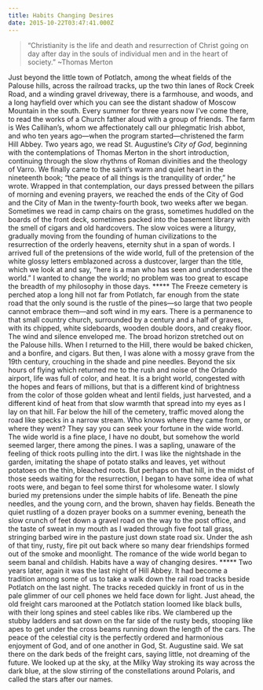 ```yaml
---
title: Habits Changing Desires
date: 2015-10-22T03:47:41.000Z
---
```

> “Christianity is the life and death and resurrection of Christ going on day after day in the souls of individual men and in the heart of society.” ~Thomas Merton

Just beyond the little town of Potlatch, among the wheat fields of the Palouse hills, across the railroad tracks, up the two thin lanes of Rock Creek Road, and a winding gravel driveway, there is a farmhouse, and woods, and a long hayfield over which you can see the distant shadow of Moscow Mountain in the south. Every summer for three years now I’ve come there, to read the works of a Church father aloud with a group of friends. The farm is Wes Callihan’s, whom we affectionately call our phlegmatic Irish abbot, and who ten years ago—when the program started—christened the farm Hill Abbey. Two years ago, we read St. Augustine’s _City of God_, beginning with the contemplations of Thomas Merton in the short introduction, continuing through the slow rhythms of Roman divinities and the theology of Varro. We finally came to the saint’s warm and quiet heart in the nineteenth book; “the peace of all things is the tranquility of order,” he wrote. Wrapped in that contemplation, our days pressed between the pillars of morning and evening prayers, we reached the ends of the City of God and the City of Man in the twenty-fourth book, two weeks after we began. Sometimes we read in camp chairs on the grass, sometimes huddled on the boards of the front deck, sometimes packed into the basement library with the smell of cigars and old hardcovers. The slow voices were a liturgy, gradually moving from the founding of human civilizations to the resurrection of the orderly heavens, eternity shut in a span of words. I arrived full of the pretensions of the wide world, full of the pretension of the white glossy letters emblazoned across a dustcover, larger than the title, which we look at and say, “here is a man who has seen and understood the world.” I wanted to change the world; no problem was too great to escape the breadth of my philosophy in those days. \*\*\*\*\* The Freeze cemetery is perched atop a long hill not far from Potlatch, far enough from the state road that the only sound is the rustle of the pines—so large that two people cannot embrace them—and soft wind in my ears. There is a permanence to that small country church, surrounded by a century and a half of graves, with its chipped, white sideboards, wooden double doors, and creaky floor. The wind and silence enveloped me. The broad horizon stretched out on the Palouse hills. When I returned to the Hill, there would be baked chicken, and a bonfire, and cigars. But then, I was alone with a mossy grave from the 19th century, crouching in the shade and pine needles. Beyond the six hours of flying which returned me to the rush and noise of the Orlando airport, life was full of color, and heat. It is a bright world, congested with the hopes and fears of millions, but that is a different kind of brightness from the color of those golden wheat and lentil fields, just harvested, and a different kind of heat from that slow warmth that spread into my eyes as I lay on that hill. Far below the hill of the cemetery, traffic moved along the road like specks in a narrow stream. Who knows where they came from, or where they went? They say you can seek your fortune in the wide world. The wide world is a fine place, I have no doubt, but somehow the world seemed larger, there among the pines. I was a sapling, unaware of the feeling of thick roots pulling into the dirt. I was like the nightshade in the garden, imitating the shape of potato stalks and leaves, yet without potatoes on the thin, bleached roots. But perhaps on that hill, in the midst of those seeds waiting for the resurrection, I began to have some idea of what roots were, and began to feel some thirst for wholesome water. I slowly buried my pretensions under the simple habits of life. Beneath the pine needles, and the young corn, and the brown, shaven hay fields. Beneath the quiet rustling of a dozen prayer books on a summer evening, beneath the slow crunch of feet down a gravel road on the way to the post office, and the taste of sweat in my mouth as I waded through five foot tall grass, stringing barbed wire in the pasture just down state road six. Under the ash of that tiny, rusty, fire pit out back where so many dear friendships formed out of the smoke and moonlight. The romance of the wide world began to seem banal and childish. Habits have a way of changing desires. \*\*\*\*\* Two years later, again it was the last night of Hill Abbey. It had become a tradition among some of us to take a walk down the rail road tracks beside Potlatch on the last night. The tracks receded quickly in front of us in the pale glimmer of our cell phones we held face down for light. Just ahead, the old freight cars marooned at the Potlatch station loomed like black bulls, with their long spines and steel cables like ribs. We clambered up the stubby ladders and sat down on the far side of the rusty beds, stooping like apes to get under the cross beams running down the length of the cars. The peace of the celestial city is the perfectly ordered and harmonious enjoyment of God, and of one another in God, St. Augustine said. We sat there on the dark beds of the freight cars, saying little, not dreaming of the future. We looked up at the sky, at the Milky Way stroking its way across the dark blue, at the slow stirring of the constellations around Polaris, and called the stars after our names.